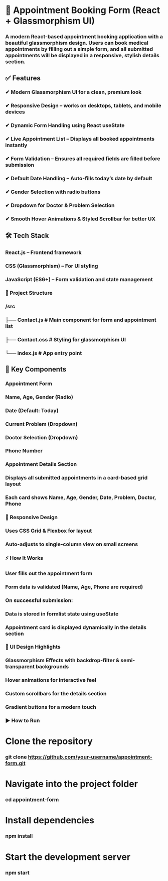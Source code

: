 # 🏥 Appointment Booking Form (React + Glassmorphism UI)

### A modern React-based appointment booking application with a beautiful glassmorphism design. Users can book medical appointments by filling out a simple form, and all submitted appointments will be displayed in a responsive, stylish details section.

## ✅ Features

### ✔ Modern Glassmorphism UI for a clean, premium look
### ✔ Responsive Design – works on desktops, tablets, and mobile devices
### ✔ Dynamic Form Handling using React useState
### ✔ Live Appointment List – Displays all booked appointments instantly
### ✔ Form Validation – Ensures all required fields are filled before submission
### ✔ Default Date Handling – Auto-fills today’s date by default
### ✔ Gender Selection with radio buttons
### ✔ Dropdown for Doctor & Problem Selection
### ✔ Smooth Hover Animations & Styled Scrollbar for better UX

## 🛠 Tech Stack

### React.js – Frontend framework

### CSS (Glassmorphism) – For UI styling

### JavaScript (ES6+) – Form validation and state management

### 📂 Project Structure
### /src
###  ├── Contact.js      # Main component for form and appointment list
###  ├── Contact.css     # Styling for glassmorphism UI
###  └── index.js        # App entry point

## 🔑 Key Components

### Appointment Form

### Name, Age, Gender (Radio)

### Date (Default: Today)

### Current Problem (Dropdown)

### Doctor Selection (Dropdown)

### Phone Number

### Appointment Details Section

### Displays all submitted appointments in a card-based grid layout

### Each card shows Name, Age, Gender, Date, Problem, Doctor, Phone

### 📱 Responsive Design

### Uses CSS Grid & Flexbox for layout

### Auto-adjusts to single-column view on small screens

### ⚡ How It Works

### User fills out the appointment form

### Form data is validated (Name, Age, Phone are required)

### On successful submission:

###  Data is stored in formlist state using useState

### Appointment card is displayed dynamically in the details section

### 🎨 UI Design Highlights

### Glassmorphism Effects with backdrop-filter & semi-transparent backgrounds

### Hover animations for interactive feel

### Custom scrollbars for the details section

### Gradient buttons for a modern touch

### ▶️ How to Run
# Clone the repository
### git clone https://github.com/your-username/appointment-form.git

# Navigate into the project folder
### cd appointment-form

# Install dependencies
### npm install

# Start the development server
### npm start



